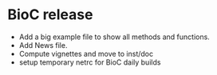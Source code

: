 # BioC release
- Add a big example file to show all methods and functions.
- Add News file.
- Compute vignettes and move to inst/doc
- setup temporary netrc for BioC daily builds